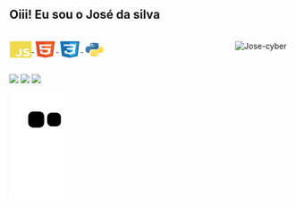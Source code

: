 ## Oiii! Eu sou o José da silva 
 <div>
  <a href="https://github.com/Jose-cyber">
</div>
<div style="display: inline_block"><br>
  <img align="center" alt="Jose-cyber" height="30" width="40" src="https://raw.githubusercontent.com/devicons/devicon/master/icons/javascript/javascript-plain.svg">
  <img align="center" alt="Jose-cyber" height="30" width="40" src="https://raw.githubusercontent.com/devicons/devicon/master/icons/html5/html5-original.svg">
  <img align="center" alt="Jose-cyber" height="30" width="40" src="https://raw.githubusercontent.com/devicons/devicon/master/icons/css3/css3-original.svg">
  <img align="center" alt="Jose-cyber" height="30" width="40" src="https://raw.githubusercontent.com/devicons/devicon/master/icons/python/python-original.svg">
  <img align="right" alt="Jose-cyber" height="150" width="100" src="https://i.ibb.co/Fqd2zz1/223333520-1961753367316920-18614624298789026-n.jpg">
</div>
  
  ##
 
<div> 

  <a href=" " target="_blank"><img src="https://img.shields.io/badge/-Instagram-%23E4405F?style=for-the-badge&logo=instagram&logoColor=white" target="_blank"></a>
  <a href = "mailto:josedasilvacostacosta@gmail.com"><img src="https://img.shields.io/badge/-Gmail-%23333?style=for-the-badge&logo=gmail&logoColor=white" target="_blank"></a>
  <a href="https://www.linkedin.com/in/jose-junior-silva/" target="_blank"><img src="https://img.shields.io/badge/-LinkedIn-%230077B5?style=for-the-badge&logo=linkedin&logoColor=white" target="_blank"></a> 
 
  ![Snake animation](https://github.com/rafaballerini/rafaballerini/blob/output/github-contribution-grid-snake.svg)
 
</div>

